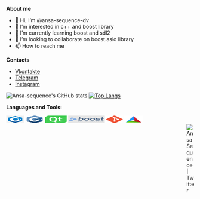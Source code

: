 
**About me**
- 👋 Hi, I’m @ansa-sequence-dv
- 👀 I’m interested in c++ and boost library
- 🌱 I’m currently learning boost and sdl2
- 💞️ I’m looking to collaborate on boost.asio library
- 📫 How to reach me 


**Contacts**
- [Vkontakte](https://vk.com/ansa.sequence)
- [Telegram](https://t.me/NoHaxEx)
- [Instagram](https://www.instagram.com/sahil_is_baku/)

![Ansa-sequence's GitHub stats](https://github-readme-stats.vercel.app/api?username=ansa-sequence&show_icons=true&theme=dracula&count_private=true)
[![Top Langs](https://github-readme-stats.vercel.app/api/top-langs/?username=ansa-sequence&layout=compact&theme=dracula&hide_border=true)](https://github.com/anuraghazra/github-readme-stats)

**Languages and Tools:**  
<div class="tools_and_languages">
  <code><img height="20" src="./.vs/png-transparent-c-logo-the-c-programming-language-computer-icons-computer-programming-source-code-programming-miscellaneous-template-blue.png" alt="C++" width="48px"/></code>
  <code><img height="20" src="./.vs/C++_logo.png" alt="C++" width="48px"/></code>
  <code><img height="20" src="./.vs/Qt_logo.png" alt="Qt framework" width="58px"/></code>
  <code><img height="20" src="./.vs/Boost_logo.png" alt="Boost C++ libraries" width="98px"/></code>
  <code><img height="20" src="./.vs/Git_logo.png" alt="Git" width="44px"/></code>
  <code><img height="20" src="./.vs/CMake_logo.png" alt="CMake" width="50px"/></code>
</div>

<a href="https://twitter.com/KulievSakhil">
  <img align="right" alt="Ansa Sequence | Twitter" width="21px" src="https://raw.githubusercontent.com/anuraghazra/anuraghazra/master/assets/twitter.svg" />
</a>
